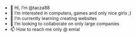 - 👋 Hi, I’m @tacza88
- 👀 I’m interested in computers, games and only nice girls ;)
- 🌱 I’m currently learning creating websites
- 💞️ I’m looking to collaborate on only large companies 
- 📫 How to reach me only @ emial

<!---
tacza88/tacza88 is a ✨ special ✨ repository because its `README.md` (this file) appears on your GitHub profile.
You can click the Preview link to take a look at your changes.
--->
